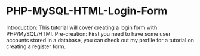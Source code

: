 # PHP-MySQL-HTML-Login-Form
Introduction: This tutorial will cover creating a login form with PHP/MySQL/HTMl.  Pre-creation: First you need to have some user accounts stored in a database, you can check out my profile for a tutorial on creating a register form.
